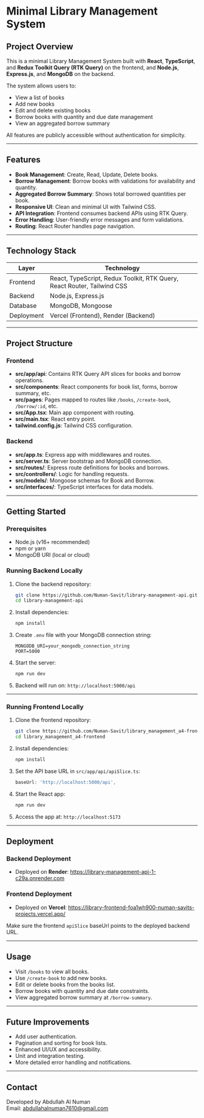# Minimal Library Management System

## Project Overview

This is a minimal Library Management System built with **React**, **TypeScript**, and **Redux Toolkit Query (RTK Query)** on the frontend, and **Node.js**, **Express.js**, and **MongoDB** on the backend.

The system allows users to:
- View a list of books
- Add new books
- Edit and delete existing books
- Borrow books with quantity and due date management
- View an aggregated borrow summary

All features are publicly accessible without authentication for simplicity.

---

## Features

- **Book Management**: Create, Read, Update, Delete books.
- **Borrow Management**: Borrow books with validations for availability and quantity.
- **Aggregated Borrow Summary**: Shows total borrowed quantities per book.
- **Responsive UI**: Clean and minimal UI with Tailwind CSS.
- **API Integration**: Frontend consumes backend APIs using RTK Query.
- **Error Handling**: User-friendly error messages and form validations.
- **Routing**: React Router handles page navigation.

---

## Technology Stack

| Layer       | Technology                  |
|-------------|-----------------------------|
| Frontend    | React, TypeScript, Redux Toolkit, RTK Query, React Router, Tailwind CSS |
| Backend     | Node.js, Express.js         |
| Database    | MongoDB, Mongoose           |
| Deployment  | Vercel (Frontend), Render (Backend) |

---

## Project Structure

### Frontend

- **src/app/api**: Contains RTK Query API slices for books and borrow operations.
- **src/components**: React components for book list, forms, borrow summary, etc.
- **src/pages**: Pages mapped to routes like `/books`, `/create-book`, `/borrow/:id`, etc.
- **src/App.tsx**: Main app component with routing.
- **src/main.tsx**: React entry point.
- **tailwind.config.js**: Tailwind CSS configuration.

### Backend

- **src/app.ts**: Express app with middlewares and routes.
- **src/server.ts**: Server bootstrap and MongoDB connection.
- **src/routes/**: Express route definitions for books and borrows.
- **src/controllers/**: Logic for handling requests.
- **src/models/**: Mongoose schemas for Book and Borrow.
- **src/interfaces/**: TypeScript interfaces for data models.

---

## Getting Started

### Prerequisites

- Node.js (v16+ recommended)
- npm or yarn
- MongoDB URI (local or cloud)

### Running Backend Locally

1. Clone the backend repository:
    ```bash
    git clone https://github.com/Numan-Savit/library-management-api.git
    cd library-management-api
    ```

2. Install dependencies:
    ```bash
    npm install
    ```

3. Create `.env` file with your MongoDB connection string:
    ```
    MONGODB_URI=your_mongodb_connection_string
    PORT=5000
    ```

4. Start the server:
    ```bash
    npm run dev
    ```

5. Backend will run on: `http://localhost:5000/api`

---

### Running Frontend Locally

1. Clone the frontend repository:
    ```bash
    git clone https://github.com/Numan-Savit/library_management_a4-frontend.git
    cd library_management_a4-frontend
    ```

2. Install dependencies:
    ```bash
    npm install
    ```

3. Set the API base URL in `src/app/api/apiSlice.ts`:
    ```ts
    baseUrl: 'http://localhost:5000/api',
    ```

4. Start the React app:
    ```bash
    npm run dev
    ```

5. Access the app at: `http://localhost:5173`

---

## Deployment

### Backend Deployment

- Deployed on **Render**:  https://library-management-api-1-c29a.onrender.com

### Frontend Deployment

- Deployed on **Vercel**: https://library-frontend-foa1wh900-numan-savits-projects.vercel.app/

Make sure the frontend `apiSlice` baseUrl points to the deployed backend URL.

---

## Usage

- Visit `/books` to view all books.
- Use `/create-book` to add new books.
- Edit or delete books from the books list.
- Borrow books with quantity and due date constraints.
- View aggregated borrow summary at `/borrow-summary`.

---

## Future Improvements

- Add user authentication.
- Pagination and sorting for book lists.
- Enhanced UI/UX and accessibility.
- Unit and integration testing.
- More detailed error handling and notifications.

---

## Contact

Developed by Abdullah Al Numan  
Email: abdullahalnuman7610@gmail.com





    
